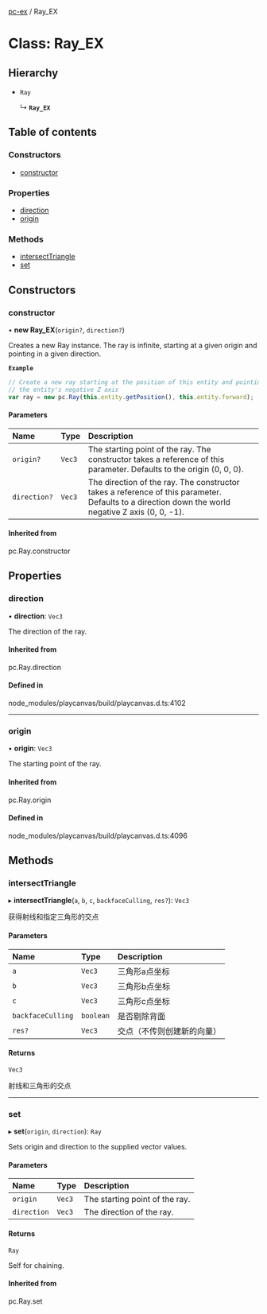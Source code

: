 [pc-ex](https://github.com/TheFBplus/pc-ex/blob/master/docs/md/README.md) / Ray\_EX

# Class: Ray\_EX

## Hierarchy

- `Ray`

  ↳ **`Ray_EX`**

## Table of contents

### Constructors

- [constructor](https://github.com/TheFBplus/pc-ex/blob/master/docs/md/classes/Ray_EX.md#constructor)

### Properties

- [direction](https://github.com/TheFBplus/pc-ex/blob/master/docs/md/classes/Ray_EX.md#direction)
- [origin](https://github.com/TheFBplus/pc-ex/blob/master/docs/md/classes/Ray_EX.md#origin)

### Methods

- [intersectTriangle](https://github.com/TheFBplus/pc-ex/blob/master/docs/md/classes/Ray_EX.md#intersecttriangle)
- [set](https://github.com/TheFBplus/pc-ex/blob/master/docs/md/classes/Ray_EX.md#set)

## Constructors

### constructor

• **new Ray_EX**(`origin?`, `direction?`)

Creates a new Ray instance. The ray is infinite, starting at a given origin and pointing in
a given direction.

**`Example`**

```ts
// Create a new ray starting at the position of this entity and pointing down
// the entity's negative Z axis
var ray = new pc.Ray(this.entity.getPosition(), this.entity.forward);
```

#### Parameters

| Name | Type | Description |
| :------ | :------ | :------ |
| `origin?` | `Vec3` | The starting point of the ray. The constructor takes a reference of this parameter. Defaults to the origin (0, 0, 0). |
| `direction?` | `Vec3` | The direction of the ray. The constructor takes a reference of this parameter. Defaults to a direction down the world negative Z axis (0, 0, -1). |

#### Inherited from

pc.Ray.constructor

## Properties

### direction

• **direction**: `Vec3`

The direction of the ray.

#### Inherited from

pc.Ray.direction

#### Defined in

node_modules/playcanvas/build/playcanvas.d.ts:4102

___

### origin

• **origin**: `Vec3`

The starting point of the ray.

#### Inherited from

pc.Ray.origin

#### Defined in

node_modules/playcanvas/build/playcanvas.d.ts:4096

## Methods

### intersectTriangle

▸ **intersectTriangle**(`a`, `b`, `c`, `backfaceCulling`, `res?`): `Vec3`

获得射线和指定三角形的交点

#### Parameters

| Name | Type | Description |
| :------ | :------ | :------ |
| `a` | `Vec3` | 三角形a点坐标 |
| `b` | `Vec3` | 三角形b点坐标 |
| `c` | `Vec3` | 三角形c点坐标 |
| `backfaceCulling` | `boolean` | 是否剔除背面 |
| `res?` | `Vec3` | 交点（不传则创建新的向量） |

#### Returns

`Vec3`

射线和三角形的交点

___

### set

▸ **set**(`origin`, `direction`): `Ray`

Sets origin and direction to the supplied vector values.

#### Parameters

| Name | Type | Description |
| :------ | :------ | :------ |
| `origin` | `Vec3` | The starting point of the ray. |
| `direction` | `Vec3` | The direction of the ray. |

#### Returns

`Ray`

Self for chaining.

#### Inherited from

pc.Ray.set
